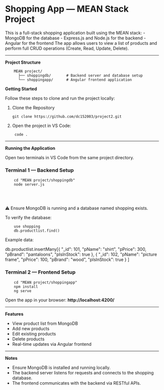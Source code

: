 <h1>Shopping App — MEAN Stack Project</h1>
This is a full-stack shopping application built using the MEAN stack:
- MongoDB for the database
- Express.js and Node.js for the backend
- Angular for the frontend
The app allows users to view a list of products and perform full CRUD operations (Create, Read, Update, Delete).

<hr>

**Project Structure**

             
        MEAN project/  
          ├── shoppingdb/       # Backend server and database setup    
          └── shoppingapp/      # Angular frontend application






**Getting Started**

Follow these steps to clone and run the project locally:
1. Clone the Repository
   
       git clone https://github.com/dc152003/project2.git

   
3. Open the project in VS Code:
   
        code .

<hr>


**Running the Application**

Open two terminals in VS Code from the same project directory.

<h3>Terminal 1 — Backend Setup</h3>    
          
        cd "MEAN project/shoppingdb"
        node server.js
<br><br>

⚠️ Ensure MongoDB is running and a database named shopping exists.


To verify the database:
        
        use shopping
        db.productlist.find()


Example data:

 db.productlist.insertMany[{
            "_id": 101,
            "pName": "shirt",
            "pPrice": 300,
            "pBrand": "pantaloons",
            "pIsInStock": true
          },
          {
            "_id": 102,
            "pName": "picture frame",
            "pPrice": 100,
            "pBrand": "wood",
            "pIsInStock": true
          }
        ]



<h3>Terminal 2 — Frontend Setup</h3>
        
        cd "MEAN project/shoppingapp"
        npm install
        ng serve

Open the app in your browser:
<b>http://localhost:4200/</b>

<hr>

**Features**
- View product list from MongoDB
- Add new products
- Edit existing products
- Delete products
- Real-time updates via Angular frontend
<hr>

**Notes**
- Ensure MongoDB is installed and running locally.
- The backend server listens for requests and connects to the shopping database.
- The frontend communicates with the backend via RESTful APIs.
